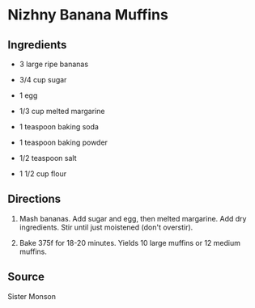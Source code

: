 Nizhny Banana Muffins
=====================

Ingredients
-----------

* 3 large ripe bananas

* 3/4 cup sugar

* 1 egg

* 1/3 cup melted margarine

* 1 teaspoon baking soda

* 1 teaspoon baking powder

* 1/2 teaspoon salt

* 1 1/2 cup flour


Directions
----------

1) Mash bananas. Add sugar and egg, then melted margarine. Add dry ingredients. Stir until just moistened (don't overstir).

2) Bake 375f for 18-20 minutes. Yields 10 large muffins or 12 medium muffins.


Source
------

Sister Monson
